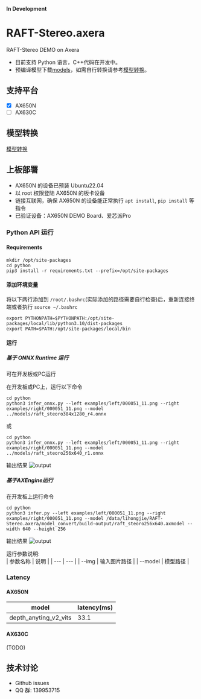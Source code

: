 **In Development**

# RAFT-Stereo.axera
RAFT-Stereo DEMO on Axera

- 目前支持 Python 语言，C++代码在开发中。  
- 预编译模型下载[models](https://github.com/AXERA-TECH/RAFT-Stereo.axera/releases/download/v1.0.0/models.tar.gz)，如需自行转换请参考[模型转换](/model_convert/README.md)。  

## 支持平台

- [x] AX650N
- [ ] AX630C

## 模型转换

[模型转换](./model_convert/README.md)

## 上板部署

- AX650N 的设备已预装 Ubuntu22.04
- 以 root 权限登陆 AX650N 的板卡设备
- 链接互联网，确保 AX650N 的设备能正常执行 `apt install`, `pip install` 等指令
- 已验证设备：AX650N DEMO Board、爱芯派Pro

### Python API 运行

#### Requirements

```
mkdir /opt/site-packages
cd python
pip3 install -r requirements.txt --prefix=/opt/site-packages
``` 

#### 添加环境变量

将以下两行添加到 `/root/.bashrc`(实际添加的路径需要自行检查)后，重新连接终端或者执行 `source ~/.bashrc`

```
export PYTHONPATH=$PYTHONPATH:/opt/site-packages/local/lib/python3.10/dist-packages  
export PATH=$PATH:/opt/site-packages/local/bin
``` 

#### 运行

##### 基于 ONNX Runtime 运行  
可在开发板或PC运行 

在开发板或PC上，运行以下命令  
```
cd python
python3 infer_onnx.py --left examples/left/000051_11.png --right examples/right/000051_11.png --model ../models/raft_steoro384x1280_r4.onnx
```
或

```
cd python
python3 infer_onnx.py --left examples/left/000051_11.png --right examples/right/000051_11.png --model ../models/raft_steoro256x640_r1.onnx
```

输出结果
![output](asserts/output-onnx.png)

##### 基于AXEngine运行  
在开发板上运行命令

```
cd python  
python3 infer.py --left examples/left/000051_11.png --right examples/right/000051_11.png --model /data/lihongjie/RAFT-Stereo.axera/model_convert/build-output/raft_steoro256x640.axmodel --width 640 --height 256
```  
输出结果
![output](asserts/output-ax.png)


运行参数说明:  
| 参数名称 | 说明  |
| --- | --- | 
| --img | 输入图片路径 | 
| --model | 模型路径 | 

### Latency

#### AX650N

| model | latency(ms) |
|---|---|
|depth_anyting_v2_vits|33.1|


#### AX630C

(TODO)

## 技术讨论

- Github issues
- QQ 群: 139953715
